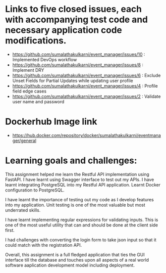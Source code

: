 # Links to five closed issues, each with accompanying test code and necessary application code modifications.
* https://github.com/sumalathakulkarni/event_manager/issues/10  : Implemented DevOps workflow
* https://github.com/sumalathakulkarni/event_manager/issues/8  : Implement DRY
* https://github.com/sumalathakulkarni/event_manager/issues/6  : Exclude Unset Fields for Partial Updates while updating user profile
* https://github.com/sumalathakulkarni/event_manager/issues/4  : Profile field edge cases
* https://github.com/sumalathakulkarni/event_manager/issues/2  : Validate user name and password

# Dockerhub Image link
* https://hub.docker.com/repository/docker/sumalathakulkarni/eventmanager/general
  
# Learning goals and challenges:
This assignment helped me learn the Restful API implementation using FastAPI. I have learnt using Swagger interface to test out my APIs. I have learnt integrating PostgreSQL into my Restful API application. Learnt Docker configuration to PostgreSQL. 

I have learnt the importance of testing out my code as I develop features into my application. Unit testing is one of the most valuable but most underrated skills. 

I have learnt implementing regular expressions for validating inputs. This is one of the most useful utility that can and should be done at the client side first. 

I had challenges with converting the login form to take json input so that it could match with the registration API.

Overall, this assignment is a full fledged application that ties the GUI interface till the database and touches upon all aspects of a real world software aaplication development model including deployment. 
